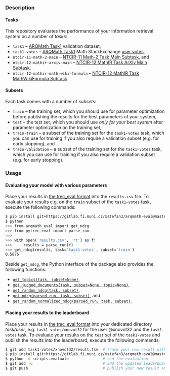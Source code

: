 ### Description
#### Tasks
This repository evaluates the performance of your information retrieval system
on a number of *tasks*:

- `task1` – [ARQMath Task1][arqmath-task1] validation dataset,
- `task1-votes` – [ARQMath Task1][arqmath-task1] Math StackExchange [user votes][],
- `ntcir-11-math-2-main` – [NTCIR-11 Math-2 Task Main Subtask][ntcir-11-math-2], and
- `ntcir-12-mathir-arxiv-main` – [NTCIR-12 MathIR Task ArXiv Main Subtask][ntcir-12-mathir].
- `ntcir-12-mathir-math-wiki-formula` – [NTCIR-12 MathIR Task MathWikiFormula Subtask][ntcir-12-mathir].

#### Subsets
Each task comes with a number of *subsets*:

- `train` – the training set, which you should use for parameter optimization
  before publishing the results for the best parameters of your system,
- `test` – the test set, which you should use *only for your best system* after
  parameter optimization on the training set,
- `train-train` – a subset of the training set for the `task1-votes` task,
  which you can use for training if you also require a validation subset (e.g.
  for early stopping), and
- `train-validation` – a subset of the training set for the `task1-votes` task,
  which you can use for training if you also require a validation subset (e.g.
  for early stopping).

### Usage
#### Evaluating your model with various parameters
Place your results in [the trec\_eval format][treceval-format] into the
`results.csv` file. To evaluate your results e.g. on the `train` subset of the
`task1-votes` task, execute the following commands:

``` sh
$ pip install git+https://gitlab.fi.muni.cz/xstefan3/arqmath-eval@master
$ python
>>> from arqmath_eval import get_ndcg
>>> from pytrec_eval import parse_run
>>>
>>> with open('results.csv', 'rt') as f:
>>>     results = parse_run(f)
>>> get_ndcg(results, task='task1-votes', subset='train')
0.5876
```

Beside `get_ndcg`, the Python interface of the package also provides the
following functions:

- [`get_topics(task, subset=None)`][get_topics],
- [`get_judged_documents(task, subset=None, topic=None)`][get_judged_documents],
- [`get_random_ndcg(task, subset)`][get_random_ndcg],
- [`get_ndcg(parsed_run, task, subset)`][get_ndcg], and
- [`get_random_normalized_ndcg(parsed_run, task, subset)`][get_random_ndcg].

#### Placing your results to the leaderboard
Place your results in [the trec\_eval format][treceval-format] into your
dedicated directory *task/user*, e.g. `task1-votes/xnovot32` for the user
@xnovot32 and the `task1-votes` task. To evaluate your results on the `test`
set of the `task1-votes` and publish the results into the leaderboard, execute
the following commands:

``` sh
$ git add task1-votes/xnovot32/result.tsv  # track your new result with Git
$ pip install git+https://gitlab.fi.muni.cz/xstefan3/arqmath-eval@master
$ python -m scripts.evaluate               # run the evaluation
$ git add -u                               # add the updated leaderboard to Git
$ git push                                 # publish your new result and the updated leaderboard
```

 [arqmath-task1]:              https://www.cs.rit.edu/~dprl/ARQMath/Task1-answers.html (Task 1: Find Answers)
 [get_judged_documents]:       https://gitlab.fi.muni.cz/xstefan3/arqmath-eval/-/blob/master/scripts/common.py#L54
 [get_ndcg]:                   https://gitlab.fi.muni.cz/xstefan3/arqmath-eval/-/blob/master/scripts/common.py#L86
 [get_random_ndcg]:            https://gitlab.fi.muni.cz/xstefan3/arqmath-eval/-/blob/master/scripts/common.py#L115
 [get_random_normalized_ndcg]: https://gitlab.fi.muni.cz/xstefan3/arqmath-eval/-/blob/master/scripts/common.py#L154
 [get_topics]:                 https://gitlab.fi.muni.cz/xstefan3/arqmath-eval/-/blob/master/scripts/common.py#L26
 [ntcir-11-math-2]:            http://citeseerx.ist.psu.edu/viewdoc/download?doi=10.1.1.686.444&rep=rep1&type=pdf (NTCIR-11 Math-2 Task Overview)
 [ntcir-12-mathir]:            https://www.cs.rit.edu/~rlaz/files/ntcir12-mathir.pdf (NTCIR-12 MathIR Task Overview)
 [treceval-format]:            https://stackoverflow.com/a/8175382/657401 (How to evaluate a search/retrieval engine using trec_eval?)
 [user votes]:                 https://gitlab.fi.muni.cz/xnovot32/arqmath-data-preprocessing/-/blob/master/scripts/xml_to_qrels_tsv.py
